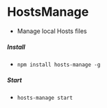 # HostsManage

- Manage local Hosts files

##### Install
* ``npm install hosts-manage -g``

##### Start
* ``hosts-manage start``